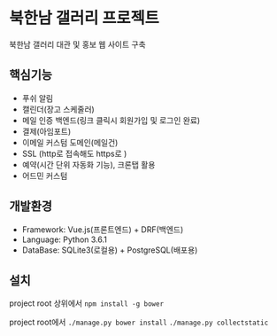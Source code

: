 # 북한남 갤러리 프로젝트
북한남 갤러리 대관 및 홍보 웹 사이트 구축

## 핵심기능
- 푸쉬 알림
- 캘린더(장고 스케줄러)
- 메일 인증 백엔드(링크 클릭시 회원가입 및 로그인 완료)
- 결제(아임포트)
- 이메일 커스텀 도메인(메일건)
- SSL (http로 접속해도 https로 )
- 예약(시간 단위 자동화 기능), 크론탭 활용
- 어드민 커스텀

## 개발환경
- Framework: Vue.js(프론트엔드) + DRF(백엔드)
- Language: Python 3.6.1
- DataBase: SQLite3(로컬용) + PostgreSQL(배포용)

## 설치

project root 상위에서
`npm install -g bower`

project root에서
`./manage.py bower install`
`./manage.py collectstatic`


